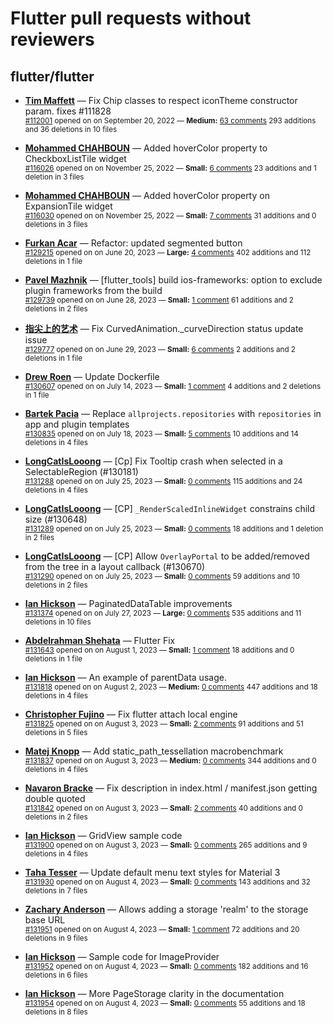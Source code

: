 # Flutter pull requests without reviewers

## flutter/flutter

* **[Tim Maffett](https://github.com/timmaffett)** &mdash; Fix Chip classes to respect iconTheme constructor param. fixes #111828<br />
    <sub>[#112001](https://github.com/flutter/flutter/pull/112001) opened on on September 20, 2022 &mdash; **Medium:** [63 comments](https://github.com/flutter/flutter/pull/112001) 293 additions and 36 deletions in 10 files</sub><br />

* **[Mohammed  CHAHBOUN](https://github.com/M97Chahboun)** &mdash; Added hoverColor property to CheckboxListTile widget<br />
    <sub>[#116026](https://github.com/flutter/flutter/pull/116026) opened on on November 25, 2022 &mdash; **Small:** [6 comments](https://github.com/flutter/flutter/pull/116026) 23 additions and 1 deletion in 3 files</sub><br />

* **[Mohammed  CHAHBOUN](https://github.com/M97Chahboun)** &mdash; Added hoverColor property on ExpansionTile widget<br />
    <sub>[#116030](https://github.com/flutter/flutter/pull/116030) opened on on November 25, 2022 &mdash; **Small:** [7 comments](https://github.com/flutter/flutter/pull/116030) 31 additions and 0 deletions in 3 files</sub><br />

* **[Furkan Acar](https://github.com/AcarFurkan)** &mdash; Refactor: updated segmented button<br />
    <sub>[#129215](https://github.com/flutter/flutter/pull/129215) opened on on June 20, 2023 &mdash; **Large:** [4 comments](https://github.com/flutter/flutter/pull/129215) 402 additions and 112 deletions in 1 file</sub><br />

* **[Pavel Mazhnik](https://github.com/p-mazhnik)** &mdash; [flutter_tools] build ios-frameworks: option to exclude plugin frameworks from the build<br />
    <sub>[#129739](https://github.com/flutter/flutter/pull/129739) opened on on June 28, 2023 &mdash; **Small:** [1 comment](https://github.com/flutter/flutter/pull/129739) 61 additions and 2 deletions in 2 files</sub><br />

* **[指尖上的艺术](https://github.com/fingerart)** &mdash; Fix CurvedAnimation._curveDirection status update issue<br />
    <sub>[#129777](https://github.com/flutter/flutter/pull/129777) opened on on June 29, 2023 &mdash; **Small:** [6 comments](https://github.com/flutter/flutter/pull/129777) 2 additions and 2 deletions in 1 file</sub><br />

* **[Drew Roen](https://github.com/drewroengoogle)** &mdash; Update Dockerfile<br />
    <sub>[#130607](https://github.com/flutter/flutter/pull/130607) opened on on July 14, 2023 &mdash; **Small:** [1 comment](https://github.com/flutter/flutter/pull/130607) 4 additions and 2 deletions in 1 file</sub><br />

* **[Bartek Pacia](https://github.com/bartekpacia)** &mdash; Replace `allprojects.repositories` with `repositories` in app and plugin templates<br />
    <sub>[#130835](https://github.com/flutter/flutter/pull/130835) opened on on July 18, 2023 &mdash; **Small:** [5 comments](https://github.com/flutter/flutter/pull/130835) 10 additions and 14 deletions in 4 files</sub><br />

* **[LongCatIsLooong](https://github.com/LongCatIsLooong)** &mdash; [Cp] Fix Tooltip crash when selected in a SelectableRegion (#130181)<br />
    <sub>[#131288](https://github.com/flutter/flutter/pull/131288) opened on on July 25, 2023 &mdash; **Small:** [0 comments](https://github.com/flutter/flutter/pull/131288) 115 additions and 24 deletions in 4 files</sub><br />

* **[LongCatIsLooong](https://github.com/LongCatIsLooong)** &mdash; [CP] `_RenderScaledInlineWidget` constrains child size (#130648)<br />
    <sub>[#131289](https://github.com/flutter/flutter/pull/131289) opened on on July 25, 2023 &mdash; **Small:** [0 comments](https://github.com/flutter/flutter/pull/131289) 18 additions and 1 deletion in 2 files</sub><br />

* **[LongCatIsLooong](https://github.com/LongCatIsLooong)** &mdash; [CP] Allow `OverlayPortal` to be added/removed from the tree in a layout callback (#130670)<br />
    <sub>[#131290](https://github.com/flutter/flutter/pull/131290) opened on on July 25, 2023 &mdash; **Small:** [0 comments](https://github.com/flutter/flutter/pull/131290) 59 additions and 10 deletions in 2 files</sub><br />

* **[Ian Hickson](https://github.com/Hixie)** &mdash; PaginatedDataTable improvements<br />
    <sub>[#131374](https://github.com/flutter/flutter/pull/131374) opened on on July 27, 2023 &mdash; **Large:** [0 comments](https://github.com/flutter/flutter/pull/131374) 535 additions and 11 deletions in 10 files</sub><br />

* **[Abdelrahman Shehata](https://github.com/abdelrahman122)** &mdash; Flutter Fix<br />
    <sub>[#131643](https://github.com/flutter/flutter/pull/131643) opened on on August 1, 2023 &mdash; **Small:** [1 comment](https://github.com/flutter/flutter/pull/131643) 18 additions and 0 deletions in 1 file</sub><br />

* **[Ian Hickson](https://github.com/Hixie)** &mdash; An example of parentData usage.<br />
    <sub>[#131818](https://github.com/flutter/flutter/pull/131818) opened on on August 2, 2023 &mdash; **Medium:** [0 comments](https://github.com/flutter/flutter/pull/131818) 447 additions and 18 deletions in 4 files</sub><br />

* **[Christopher Fujino](https://github.com/christopherfujino)** &mdash; Fix flutter attach local engine<br />
    <sub>[#131825](https://github.com/flutter/flutter/pull/131825) opened on on August 3, 2023 &mdash; **Small:** [2 comments](https://github.com/flutter/flutter/pull/131825) 91 additions and 51 deletions in 5 files</sub><br />

* **[Matej Knopp](https://github.com/knopp)** &mdash; Add static_path_tessellation macrobenchmark<br />
    <sub>[#131837](https://github.com/flutter/flutter/pull/131837) opened on on August 3, 2023 &mdash; **Medium:** [0 comments](https://github.com/flutter/flutter/pull/131837) 344 additions and 0 deletions in 4 files</sub><br />

* **[Navaron Bracke](https://github.com/navaronbracke)** &mdash; Fix description in index.html / manifest.json getting double quoted<br />
    <sub>[#131842](https://github.com/flutter/flutter/pull/131842) opened on on August 3, 2023 &mdash; **Small:** [2 comments](https://github.com/flutter/flutter/pull/131842) 40 additions and 0 deletions in 2 files</sub><br />

* **[Ian Hickson](https://github.com/Hixie)** &mdash; GridView sample code<br />
    <sub>[#131900](https://github.com/flutter/flutter/pull/131900) opened on on August 3, 2023 &mdash; **Small:** [0 comments](https://github.com/flutter/flutter/pull/131900) 265 additions and 9 deletions in 4 files</sub><br />

* **[Taha Tesser](https://github.com/TahaTesser)** &mdash; Update default menu text styles for Material 3<br />
    <sub>[#131930](https://github.com/flutter/flutter/pull/131930) opened on on August 4, 2023 &mdash; **Small:** [0 comments](https://github.com/flutter/flutter/pull/131930) 143 additions and 32 deletions in 7 files</sub><br />

* **[Zachary Anderson](https://github.com/zanderso)** &mdash; Allows adding a storage 'realm' to the storage base URL<br />
    <sub>[#131951](https://github.com/flutter/flutter/pull/131951) opened on on August 4, 2023 &mdash; **Small:** [1 comment](https://github.com/flutter/flutter/pull/131951) 72 additions and 20 deletions in 9 files</sub><br />

* **[Ian Hickson](https://github.com/Hixie)** &mdash; Sample code for ImageProvider<br />
    <sub>[#131952](https://github.com/flutter/flutter/pull/131952) opened on on August 4, 2023 &mdash; **Small:** [0 comments](https://github.com/flutter/flutter/pull/131952) 182 additions and 16 deletions in 6 files</sub><br />

* **[Ian Hickson](https://github.com/Hixie)** &mdash; More PageStorage clarity in the documentation<br />
    <sub>[#131954](https://github.com/flutter/flutter/pull/131954) opened on on August 4, 2023 &mdash; **Small:** [0 comments](https://github.com/flutter/flutter/pull/131954) 55 additions and 18 deletions in 8 files</sub><br />

